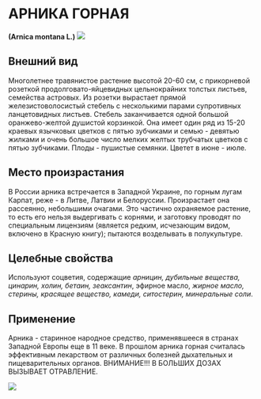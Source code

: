 # АРНИКА ГОРНАЯ
**(Arnica montana L.)**
![](arnika1.gif)

## Внешний вид
Многолетнее травянистое растение высотой 20-60 см, с прикорневой розеткой продолговато-яйцевидных цельнокрайних толстых листьев, семейства астровых. Из розетки вырастает прямой железистоволосистый стебель с несколькими парами супротивных ланцетовидных листьев. Стебель заканчивается одной большой оранжево-желтой душистой корзинкой. Она имеет один ряд из 15-20 краевых язычковых цветков с пятью зубчиками и семью - девятью жилками и очень большое число мелких желтых трубчатых цветков с пятью зубчиками. Плоды - пушистые семянки. Цветет в июне - июле.

## Место произрастания
В России арника встречается в Западной Украине, по горным лугам Карпат, реже - в Литве, Латвии и Белоруссии. Произрастает она рассеянно, небольшими очагами. Это частично охраняемое растение, то есть его нельзя выдергивать с корнями, и заготовку проводят по специальным лицензиям (является редким, исчезающим видом, включено в Красную книгу); пытаются возделывать в полукультуре.

## Целебные свойства
Используют соцветия, содержащие *арницин, дубильные вещества, цинарин, холин, бетаин, зеаксантин*, эфирное масло, *жирное масло, стерины, красящее вещество, камеди, ситостерин, минеральные соли*.

## Применение
Арника - старинное народное средство, применявшееся в странах Западной Европы еще в 11 веке. В прошлом арника горная считалась эффективным лекарством от различных болезней дыхательных и пищеварительных органов.   ВНИМАНИЕ!!! В БОЛЬШИХ ДОЗАХ ВЫЗЫВАЕТ ОТРАВЛЕНИЕ.

![](арника%20горная.jpg)

  